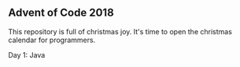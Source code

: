 ## Advent of Code 2018

This repository is full of christmas joy. It's time to open the christmas calendar for programmers.


Day 1: Java
